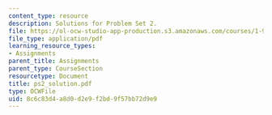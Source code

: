 ```yaml
---
content_type: resource
description: Solutions for Problem Set 2.
file: https://ol-ocw-studio-app-production.s3.amazonaws.com/courses/1-978-from-nano-to-macro-introduction-to-atomistic-modeling-techniques-january-iap-2007/8c6c83d4a8d0d2e9f2bd9f57bb72d9e9_ps2_solution.pdf
file_type: application/pdf
learning_resource_types:
- Assignments
parent_title: Assignments
parent_type: CourseSection
resourcetype: Document
title: ps2_solution.pdf
type: OCWFile
uid: 8c6c83d4-a8d0-d2e9-f2bd-9f57bb72d9e9
---
```

